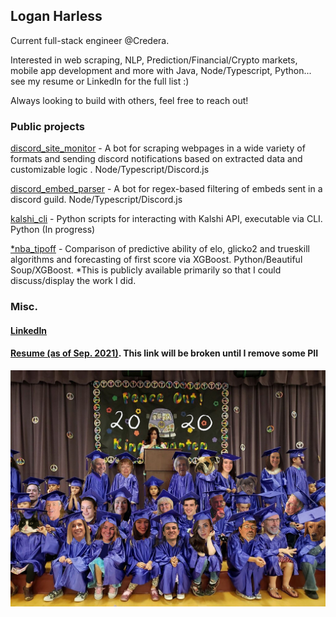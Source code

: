 ## Logan Harless
Current full-stack engineer @Credera.

Interested in web scraping, NLP, Prediction/Financial/Crypto markets, mobile app development and more with
Java, Node/Typescript, Python... see my resume or LinkedIn for the full list :)

Always looking to build with others, feel free to reach out!


### Public projects
[discord_site_monitor](https://github.com/EllAchE/discord_site_monitor) - A bot for scraping webpages in a wide variety
of formats and sending discord notifications based on extracted data and customizable logic . Node/Typescript/Discord.js

[discord_embed_parser](https://github.com/EllAchE/discord_embed_parser) - A bot for regex-based filtering of embeds
sent in a discord guild. Node/Typescript/Discord.js

[kalshi_cli](https://github.com/EllAchE/kalshi_cli) - Python scripts for interacting with Kalshi API, executable via CLI. Python (In progress)

[*nba_tipoff](https://github.com/EllAchE/nba-tipoff-scraper) - Comparison of predictive ability of elo, glicko2 and trueskill algorithms and forecasting of first score via XGBoost. Python/Beautiful Soup/XGBoost. *This is publicly available primarily so that I could discuss/display the work I did.

### Misc.

#### [LinkedIn](https://www.linkedin.com/in/logan-harless/)
#### [Resume (as of Sep. 2021)](./LH_resume_Sep2021_no_pii.pdf). This link will be broken until I remove some PII

![alt text](./grad.jpg)